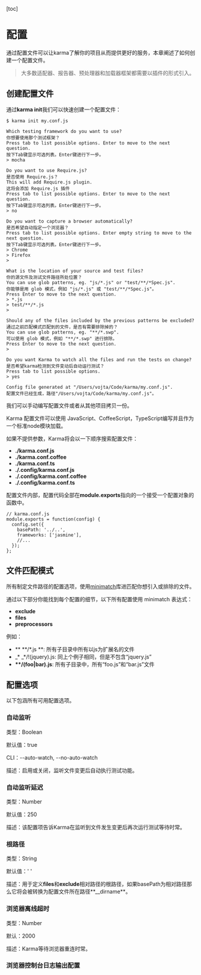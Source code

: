 [toc]
# 配置

通过配置文件可以让karma了解你的项目从而提供更好的服务，本章阐述了如何创建一个配置文件。

> 大多数适配器、报告器、预处理器和加载器框架都需要以插件的形式引入。

## 创建配置文件

通过**karma init**我们可以快速创建一个配置文件：

```
$ karma init my.conf.js

Which testing framework do you want to use?
你想要使用那个测试框架？
Press tab to list possible options. Enter to move to the next question.
按下Tab键显示可选列表。Enter键进行下一步。
> mocha

Do you want to use Require.js?
是否使用 Require.js？
This will add Require.js plugin.
这将会添加 Require.js 插件
Press tab to list possible options. Enter to move to the next question.
按下Tab键显示可选列表。Enter键进行下一步。
> no

Do you want to capture a browser automatically?
是否希望自动指定一个浏览器？
Press tab to list possible options. Enter empty string to move to the next question.
按下Tab键显示可选列表。Enter键进行下一步。
> Chrome
> Firefox
>

What is the location of your source and test files?
你的源文件及测试文件路径所处位置？
You can use glob patterns, eg. "js/*.js" or "test/**/*Spec.js".
你能够是用 glob 模式，例如 "js/*.js" 或 "test/**/*Spec.js"。
Press Enter to move to the next question.
> *.js
> test/**/*.js
>

Should any of the files included by the previous patterns be excluded?
通过之前匹配模式匹配到的文件，是否有需要排除掉的？
You can use glob patterns, eg. "**/*.swp".
可以使用 glob 模式，例如 "**/*.swp" 进行排除。
Press Enter to move to the next question.
>

Do you want Karma to watch all the files and run the tests on change?
是否希望karma检测到文件变动后自动运行测试？
Press tab to list possible options.
> yes

Config file generated at "/Users/vojta/Code/karma/my.conf.js".
配置文件已经生成，路径"/Users/vojta/Code/karma/my.conf.js"。
```

我们可以手动编写配置文件或者从其他项目拷贝一份。

Karma 配置文件可以使用 JavaScript、CoffeeScript，TypeScript编写并且作为一个标准node模块加载。

如果不提供参数，Karma将会以一下顺序搜索配置文件：

* **./karma.conf.js**
* **./karma.conf.coffee**
* **./karma.conf.ts**
* **./.config/karma.conf.js**
* **./.config/karma.conf.coffee**
* **./.config/karma.conf.ts**

配置文件内部，配置代码全部在**module.exports**指向的一个接受一个配置对象的函数中。

```
// karma.conf.js
module.exports = function(config) {
  config.set({
    basePath: '../..',
    frameworks: ['jasmine'],
    //...
  });
};
```

## 文件匹配模式

所有制定文件路径的配置选项，使用[minimatch](https://github.com/isaacs/minimatch)库进匹配你想引入或排除的文件。

通过以下部分你能找到每个配置的细节，以下所有配置使用 minimatch 表达式：

* **exclude**
* **files**
* **preprocessors**

例如：

* ** \*\*/\*.js **: 所有子目录中所有以js为扩展名的文件
* _\* \_\*/!\(jquery\).js: 同上个例子相同，但是不包含“jquery.js”
* **\*\*/\(foo\|bar\).js**: 所有子目录中，所有“foo.js”和“bar.js”文件

## 配置选项

以下包涵所有可用配置选项。

### 自动监听

类型：Boolean

默认值：true

CLI：--auto-watch, --no-auto-watch

描述：启用或关闭，监听文件变更后自动执行测试功能。

### 自动监听延迟

类型：Number

默认值：250

描述：该配置项告诉Karma在监听到文件发生变更后再次运行测试等待时常。

### 根路径

类型：String

默认值：' '

描述：用于定义**files**和**exclude**相对路径的根路径，如果basePath为相对路径那么它将会被转换为配置文件所在路径**\_\_dirname**。

### 浏览器离线超时

类型：Number

默认：2000

描述：Karma等待浏览器重连时常。

### 浏览器控制台日志输出配置





